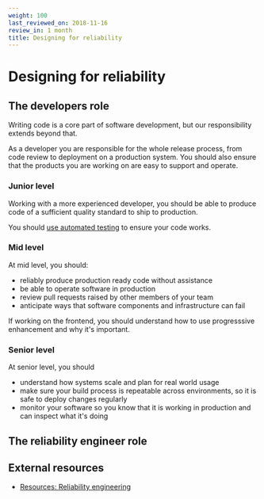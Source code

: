 ```yaml
---
weight: 100
last_reviewed_on: 2018-11-16
review_in: 1 month
title: Designing for reliability
---
```


# Designing for reliability

## The developers role

Writing code is a core part of software development, but our responsibility extends beyond that.

As a developer you are responsible for the whole release process, from code review to
deployment on a production system. You should also ensure that the products you are
working on are easy to support and operate.

### Junior level

Working with a more experienced developer, you should be able to produce code of a sufficient quality standard to ship to production.

You should [use automated testing](/career-path/competencies/using-appropriate-testing-to-ensure-software-quality.html) to ensure your code works.

### Mid level

At mid level, you should:

- reliably produce production ready code without assistance
- be able to operate software in production
- review pull requests raised by other members of your team
- anticipate ways that software components and infrastructure can fail

If working on the frontend, you should understand how to use progresssive enhancement and why it's important.

### Senior level

At senior level, you should

- understand how systems scale and plan for real world usage
- make sure your build process is repeatable across environments, so it is safe to deploy changes regularly
- monitor your software so you know that it is working in production and can inspect what it's doing

## The reliability engineer role


## External resources
- [Resources: Reliability engineering](/resources/systems/reliability-engineering.html)
